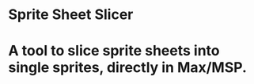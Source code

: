 # Sprite Sheet Slicer
 
<h1> A tool to slice sprite sheets into single sprites, directly in Max/MSP. </h1>

